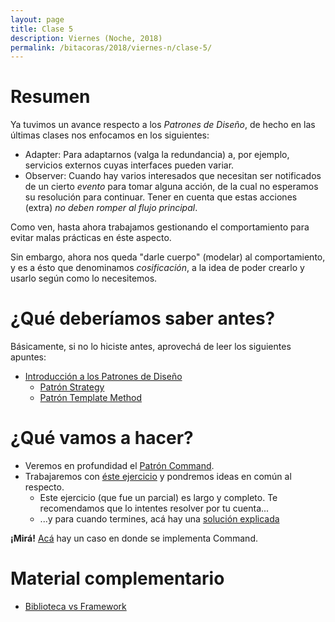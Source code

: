 ```yaml
---
layout: page
title: Clase 5
description: Viernes (Noche, 2018)
permalink: /bitacoras/2018/viernes-n/clase-5/
---
```

# Resumen

Ya tuvimos un avance respecto a los _Patrones de Diseño_, de hecho en las últimas clases nos enfocamos en los siguientes:
- Adapter: Para adaptarnos (valga la redundancia) a, por ejemplo, servicios externos cuyas interfaces pueden variar.
- Observer: Cuando hay varios interesados que necesitan ser notificados de un cierto *evento* para tomar alguna acción, de la cual no esperamos su resolución para continuar. Tener en cuenta que estas acciones (extra) _no deben romper al flujo principal_.

Como ven, hasta ahora trabajamos gestionando el comportamiento para evitar malas prácticas en éste aspecto. 

Sin embargo, ahora nos queda "darle cuerpo" (modelar) al comportamiento, y es a ésto que denominamos _cosificación_, a la idea de poder crearlo y usarlo según como lo necesitemos.

# ¿Qué deberíamos saber antes?

Básicamente, si no lo hiciste antes, aprovechá de leer los siguientes apuntes:
- [Introducción a los Patrones de Diseño](https://docs.google.com/document/d/1uXPhuAKXa4wzcIhriFfnI53aB311jOZtcKfTDuiKQ8Y/edit)
  - [Patrón Strategy](https://github.com/dieforfree/edsebooks/blob/master/ebooks/Design%20Patterns%2C%20Elements%20of%20Reusable%20Object-Oriented%20Software.pdf)
  - [Patrón Template Method](https://github.com/dieforfree/edsebooks/blob/master/ebooks/Design%20Patterns%2C%20Elements%20of%20Reusable%20Object-Oriented%20Software.pdf)

# ¿Qué vamos a hacer?

- Veremos en profundidad el [Patrón Command](https://github.com/dieforfree/edsebooks/blob/master/ebooks/Design%20Patterns%2C%20Elements%20of%20Reusable%20Object-Oriented%20Software.pdf).
- Trabajaremos con [éste ejercicio](https://docs.google.com/document/d/1TngwZCctCp4qKsdw89HLUc_GLSb6mxZ7_lJTTj3TOLM/edit) y pondremos ideas en común al respecto.
   - Este ejercicio (que fue un parcial) es largo y completo. Te recomendamos que lo intentes resolver por tu cuenta...
   - ...y para cuando termines, acá hay una [solución explicada](https://docs.google.com/document/d/1_ftxB1gTeNkN1qN_EMEIaF0vgtLkcH1SHwk-XA5_S1s/edit)

**¡Mirá!** [Acá](https://docs.google.com/document/d/1-esJOhKb_yAABls-XdRrEYHzCv4yn-qqFtCu3xpgCg0/edit) hay un caso en donde se implementa Command.

# Material complementario

  - [Biblioteca vs Framework](https://docs.google.com/document/d/1D_MCoh4J8kL1MAKNlbDgAMu2nYxri-81nZBYOPFWnO0/edit?usp=sharing)